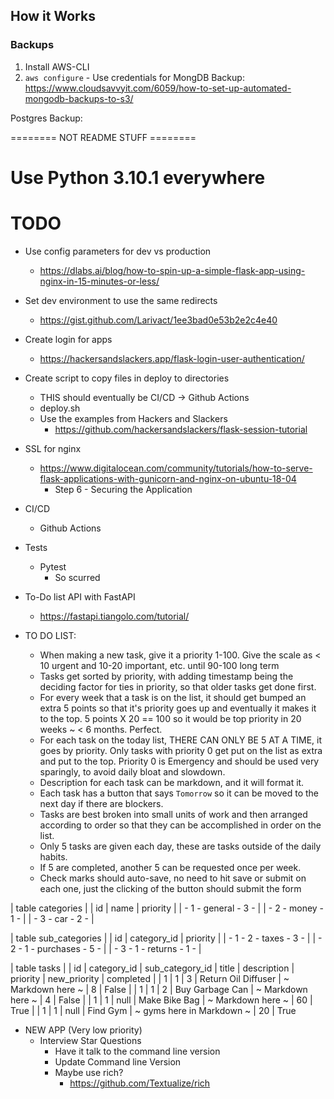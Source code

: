 




## How it Works

### Backups
1. Install AWS-CLI
2. `aws configure` - Use credentials for 
MongDB Backup:
https://www.cloudsavvyit.com/6059/how-to-set-up-automated-mongodb-backups-to-s3/

Postgres Backup:









======== NOT README STUFF ========

# Use Python 3.10.1 everywhere

# TODO

- Use config parameters for dev vs production
  - https://dlabs.ai/blog/how-to-spin-up-a-simple-flask-app-using-nginx-in-15-minutes-or-less/

- Set dev environment to use the same redirects
  - https://gist.github.com/Larivact/1ee3bad0e53b2e2c4e40

- Create login for apps
  - https://hackersandslackers.app/flask-login-user-authentication/

- Create script to copy files in deploy to directories
  - THIS should eventually be CI/CD -> Github Actions
  - deploy.sh
  - Use the examples from Hackers and Slackers
    - https://github.com/hackersandslackers/flask-session-tutorial

- SSL for nginx
  - https://www.digitalocean.com/community/tutorials/how-to-serve-flask-applications-with-gunicorn-and-nginx-on-ubuntu-18-04
    - Step 6 - Securing the Application

- CI/CD
  - Github Actions

- Tests
  - Pytest
    - So scurred

- To-Do list API with FastAPI
  - https://fastapi.tiangolo.com/tutorial/

- TO DO LIST:
  - When making a new task, give it a priority 1-100.  Give the scale as < 10 urgent and 10-20 important, etc. until 90-100 long term
  - Tasks get sorted by priority, with adding timestamp being the deciding factor for ties in priority, so that older tasks get done first.
  - For every week that a task is on the list, it should get bumped an extra 5 points so that it's priority goes up and eventually it makes it to the top. 5 points X 20 == 100 so it would be top priority in 20 weeks ~ < 6 months.  Perfect.
  - For each task on the today list, THERE CAN ONLY BE 5 AT A TIME, it goes by priority.  Only tasks with priority 0 get put on the list as extra and put to the top.  Priority 0 is Emergency and should be used very sparingly, to avoid daily bloat and slowdown.
  - Description for each task can be markdown, and it will format it.
  - Each task has a button that says `Tomorrow` so it can be moved to the next day if there are blockers.
  - Tasks are best broken into small units of work and then arranged according to order so that they can be accomplished in order on the list.
  - Only 5 tasks are given each day, these are tasks outside of the daily habits.
  - If 5 are completed, another 5 can be requested once per week.
  - Check marks should auto-save, no need to hit save or submit on each one, just the clicking of the button should submit the form

| table categories |
| id | name | priority |
| - 1  - general - 3 - |
| - 2  - money - 1 - |
| - 3  - car - 2 - |



| table sub_categories |
| id | category_id | priority |
| - 1  - 2 - taxes - 3 - |
| - 2  - 1 - purchases - 5 - |
| - 3  - 1 - returns - 1 - |


| table tasks |
| id | category_id | sub_category_id | title | description | priority | new_priority | completed |
| 1 |       1      |        3   |  Return Oil Diffuser | ~ Markdown here ~ | 8 | False |
| 1 |       1      |        2   |  Buy Garbage Can | ~ Markdown here ~ | 4 | False |
| 1 |       1      |     null   |  Make Bike Bag | ~ Markdown here ~ | 60 | True | 
| 1 |       1      |     null   |  Find Gym | ~ gyms here in Markdown ~ | 20 | True



- NEW APP (Very low priority)
  - Interview Star Questions
    - Have it talk to the command line version
    - Update Command line Version
    - Maybe use rich?
      - https://github.com/Textualize/rich